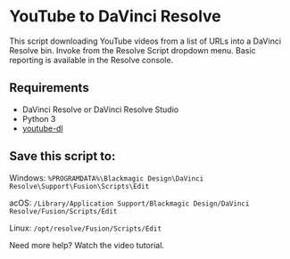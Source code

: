 # YouTube to DaVinci Resolve

This script downloading YouTube videos from a list of URLs into a DaVinci Resolve bin. Invoke from the Resolve Script dropdown menu. Basic reporting is available in the
Resolve console.

## Requirements

- DaVinci Resolve or DaVinci Resolve Studio
- Python 3
- [youtube-dl](https://github.com/ytdl-org/youtube-dl)


## Save this script to:

Windows: `%PROGRAMDATA%\Blackmagic Design\DaVinci Resolve\Support\Fusion\Scripts\Edit`

acOS: `/Library/Application Support/Blackmagic Design/DaVinci Resolve/Fusion/Scripts/Edit`

Linux: `/opt/resolve/Fusion/Scripts/Edit`

Need more help? Watch the video tutorial.
